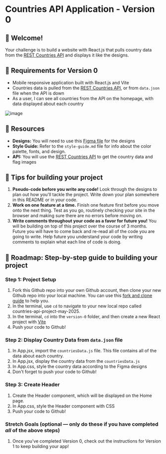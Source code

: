 # Countries API Application - Version 0

## 👋 Welcome!

Your challenge is to build a website with React.js that pulls country data from the [REST Countries API](https://restcountries.com) and displays it like the designs.

## 🎯 Requirements for Version 0

- Mobile responsive application built with React.js and Vite
- Countries data is pulled from the [REST Countries API](https://restcountries.com), or from `data.json` file when the API is down
- As a user, I can see all countries from the API on the homepage, with data displayed about each country

![image](https://github.com/user-attachments/assets/79094b58-6856-4491-8fa5-0a394f85f0b9)


## 🔗 Resources

- **Designs:** You will need to use this [Figma file](https://www.figma.com/design/YuEMNteoQic0h6RRiYprpV/Countries-API-Project?node-id=1045-2&p=f&t=T2oSD2lU7TuxaG13-0) for the designs
- **Style Guide:** Refer to the `style-guide.md` file for info about the color palette, fonts, and design.
- **API:** You will use the [REST Countries API](https://restcountries.com) to get the country data and flag images

## 📝 Tips for building your project

1. **Pseudo-code before you write any code!** Look through the designs to plan out how you'll tackle the project. Write down your plan somewhere in this README or in your code.
2. **Work on one feature at a time.** Finish one feature first before you move onto the next thing. Test as you go, routinely checking your site in the browser and making sure there are no errors before moving on. 
3. **Write comments throughout your code as a favor for future you!** You will be building on top of this project over the course of 3 months. Future you will have to come back and re-read all of the code you are going to write. Help future you understand your code by writing comments to explain what each line of code is doing. 


## 🚀 Roadmap: Step-by-step guide to building your project

### Step 1: Project Setup

1. Fork this Github repo into your own Github account, then clone your new Github repo into your local machine. You can use this [fork and clone guide](https://docs.google.com/document/d/18jxCUA0bebCyYaIHy8aaKMgOQH4w5-b-iCGDWpV4K4M/edit?tab=t.55gk3qetux2a#heading=h.wbbot8ebr58a) to help you.
2. In the terminal, use `cd` to navigate to your new local repo called countries-api-project-may-2025.
3. In the terminal, `cd` into the `version-0` folder, and then create a new React project with [Vite](https://vite.dev/)
4. Push your code to Github!

### Step 2: Display Country Data from `data.json` file

1. In App.jsx, import the `countriesData.js` file. This file contains all of the data about each country.  
2. In App.jsx, display the country data from the `countriesData.js` 
3. In App.css, style the country data according to the Figma designs
4. Don't forget to push your code to Github!

### Step 3: Create Header

1. Create the Header component, which will be displayed on the Home page. 
2. In App.css, style the Header component with CSS
3. Push your code to Github!

### Stretch Goals (optional — only do these if you have completed _all_ of the above steps)

1. Once you've completed Version 0, check out the instructions for Version 1 to keep building your app!
